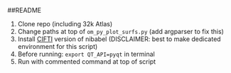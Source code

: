 ##README

1. Clone repo (including 32k Atlas)
2. Change paths at top of `om_py_plot_surfs.py` (add argparser to fix this)
3. Install [CIFTI](https://github.com/satra/nibabel/tree/enh/cifti2) version of nibabel (DISCLAIMER: best to make dedicated environment for this script)
4. Before running: `export QT_API=pyqt` in terminal
4. Run with commented command at top of script
